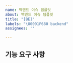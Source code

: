 ```yaml
---
name: 백엔드 이슈 템플릿
about: 백엔드 이슈 템플릿
title: "[BE]"
labels: "\U0001F680 backend"
assignees: ''

---
```


## 기능 요구 사항
